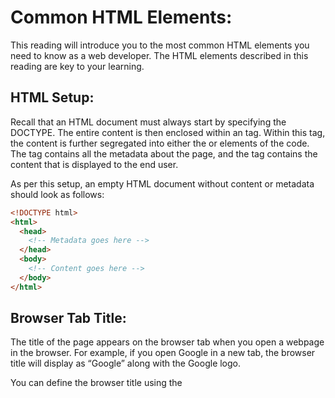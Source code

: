 # Common HTML Elements:

This reading will introduce you to the most common HTML elements you need to know as a web developer. The HTML elements described in this reading are key to your learning.

## HTML Setup:

Recall that an HTML document must always start by specifying the DOCTYPE. The entire content is then enclosed within an <html> tag. Within this tag, the content is further segregated into either the <head> or <body> elements of the code. The <head> tag contains all the metadata about the page, and the <body> tag contains the content that is displayed to the end user.

As per this setup, an empty HTML document without content or metadata should look as follows:

```html
<!DOCTYPE html>
<html>
  <head>
    <!-- Metadata goes here -->
  </head>
  <body>
    <!-- Content goes here -->
  </body>
</html>
```

## Browser Tab Title:

The title of the page appears on the browser tab when you open a webpage in the browser. For example, if you open Google in a new tab, the browser title will display as “Google” along with the Google logo.

You can define the browser title using the <title> tag, which is placed within the <head> section of your HTML markup as follows:

```html
<head>
  <title>Sample Page Title</title>
</head>
```

## Page Headings:

You can separate your information into different sections by using headings, as can be seen in this reading. HTML defines six different font sizes for headings. Each heading represents a different level of importance and text size.

HTML headings are defined with the following tags: <h1>, <h2>, <h3>, <h4>, <h5>, and <h6>. The number in these tags specifies the importance, with <h1> being the largest heading and <h6> being the smallest heading.

Since this element defines the content within a web page, it should be placed in the <body> section of your markup as follows:

```html
<body>
  <h1>Most Important (and Largest) Heading</h1>
  <h6>Least Important (and Smallest) Heading</h6>
</body>
```

## Adding Text:

The <p> tag should be used to insert text into your HTML document. This element stands for paragraph and includes any text content, whether it is a single word or a 10-page essay.

Since this element defines content within a web page, it should be placed in the <body> section of your markup as follows:

```html
<body>
  <p>
    This is some text. The content within this paragraph element can be as short
    or as long as needed.
  </p>
  <p>This is another paragraph of text.</p>
</body>
```

## Using Line Breaks:

A line break is used to complete one line and continue the remaining text
at the start of a new line, like what was just done here.

This can be useful in many scenarios, such as when writing addresses. You can use the <br> tag to insert a line break in HTML. This is not a container tag and therefore does not have an end tag.

```html
<body>
  <p>
    This is some text that needs to be split up <br />here, <br />here, and
    <br />here.
  </p>
</body>
```

## Add Links to Other Pages:

Web pages can link to other pages or other places on the same page via a hyperlink. The <a> tag defines a hyperlink in HTML, followed by the href attribute to define the destination address of the hyperlink.

Hyperlinks are normally inserted into text so that when you click some hyperlinked text, it takes you to the destination. For example, if you want to hyperlink the word “IBM” to the official IBM website, you can use the <a> tag with the href attribute as shown below:

```html
<a href="https://www.ibm.com">IBM</a>
```

## Create a List:

To create a list of items, you can use the <ol> (ordered list) tag for numbered lists and the <ul> (unordered list) tag for bulleted lists.

Each point within a list will be enclosed by a <li> opening and closing tag, which represents a list item. This same tag is used for both ordered and unordered lists.

```html
<body>
  <!-- Unordered List -->
  <ul>
    <li>This is a bullet point</li>
    <li>The items in this list have no particular order</li>
    <li>Each item will appear as a bullet, rather than a number</li>
  </ul>

  <!-- Ordered List -->
  <ol>
    <li>This is an ordered list</li>
    <li>The items in this list have a particular order</li>
    <li>Each item will be numbered, starting from 1</li>
    <li>This is the fourth point in the list</li>
  </ol>
</body>
```

## Add a Table:

A table is created with HTML using the <table> tag. Within the table, each row of data is represented using the <tr> (table row) tag. The column or row headings can be specified by the <th> (table heading) element. Finally, each data element within the table cells is specified using the <td> (table data) tag.

```html
<body>
  <table>
    <!-- Table Row -->
    <tr>
      <!-- Table Heading -->
      <th>Heading 1</th>
      <th>Heading 2</th>
      <th>Heading 3</th>
    </tr>
    <tr>
      <!-- Table Data -->
      <td>H1 - Data Item 1</td>
      <td>H2 - Data Item 1</td>
      <td>H3 - Data Item 1</td>
    </tr>
    <tr>
      <td>H1 - Data Item 2</td>
      <td>H2 - Data Item 2</td>
      <td>H3 - Data Item 2</td>
    </tr>
    <tr>
      <td>H1 - Data Item 3</td>
      <td>H2 - Data Item 3</td>
      <td>H3 - Data Item 3</td>
    </tr>
  </table>
</body>
```

## Add an Image:

Images can be added within a web page by using the <img> tag. Both external images (for instance, from the internet) and local images (for instance, files saved on your computer) can be used in this tag.

To add an image, you need to know the image file name and include it in the ‘src’ attribute. The ‘src’ attribute specifies an external resource that you want to link, such as the URL of an image. If you are referencing a file online, you can insert the URL of the image in this attribute. If you want to insert a local image, you should insert the file path of the image relative to the location of your HTML file.

The <img> tag also requires the ‘alt’ attribute, which defines alternative text to be displayed in the event the image cannot be loaded and when a screen reader is used.

The size of an image can also (optionally) be specified using the ‘width’ and ‘height’ attributes, with the numbers listed in pixels.

```html
<body>
  <!-- External Image -->
  <img
    src="https://upload.wikimedia.org/wikipedia/commons/thumb/5/51/IBM_logo.svg/440px-IBM_logo.svg.png"
    alt="IBM Logo"
    width="300"
    height="300"
  />
  <!-- Local Images -->
  <img src="images/IBMlogo.png" alt="IBM Logo" width="300" height="300" />
</body>
```
